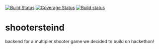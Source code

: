 [![Build Status](https://travis-ci.org/arcana261/uvchan.svg?branch=master)](https://travis-ci.org/arcana261/uvchan)
[![Coverage Status](https://coveralls.io/repos/github/arcana261/uvchan/badge.svg?branch=master)](https://coveralls.io/github/arcana261/uvchan?branch=master)
[![Build status](https://ci.appveyor.com/api/projects/status/bxbuw5928rcuqjd3/branch/master?svg=true)](https://ci.appveyor.com/project/arcana261/uvchan/branch/master)

# shootersteind

backend for a multipler shooter game we decided to build on hackethon!